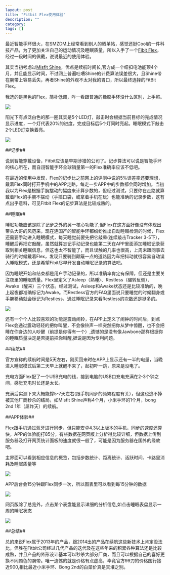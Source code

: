 ```yaml
---
layout: post
title: "Fitbit Flex使用体验"
description: ""
category: 
tags: []
---
```


最近智能手环很火，在SMZDM上经常看到别人的晒单帖，感觉还挺Cool的一件科技产品，为了更加关注自己的运动情况及睡眠质量，所以入手了一个<a href=https://www.fitbit.com/flex>Fibit Flex</a>，经过一段时间的佩戴，说说最近的使用体验。

其实当初考虑过<a href=http://www.misfit.com/shine>Misfit Shine</a>，优点是续航时间长,官方成一个纽扣电池能顶4个月，并且能显示时间，不过网上普遍吐嘈Shine的计费算法误差很大，且Shine带在腕带上容易丢失，再者Shine的外观不太对我的胃口，所以最终选择的FitBit Flex。

我选的是黑色的Flex，简朴低调，咋一看跟普通的橡胶手环没什么区别，上手照。

<img src="http://pic.yupoo.com/songtl/DX3A7GmV/medish.jpg">

阳光下有点泛白色的那一圈其实是5个LED灯，敲击时会根据当前目标的完成情况显示进度，一个灯代表20%的进度，完成目标后5个灯同时亮起。睡眠模式下敲击2个LED灯变换着亮。

<img src="http://pic.yupoo.com/songtl/DX3AcBmX/medish.jpg">

##记步##

说到智能穿戴设备，Fitbit应该是早期涉猎的公司了。记步算法可以说是智能手环的核心所在，而自诩智能手环全球销量第一的Flex准确率应该不低吧。

在最近的使用中发现，Flex的记步比之前网上的评测中说的5%误差率还要理想，戴着Flex同时打开手机中的APP走路，每走一步APP中的步数都会同时增加。当初我以为Flex是根据手腕摆动的幅度来计算步数的，但经过测试，只要你在走路就算戴着Flex的手腕不摆动（手插口袋，或拿着手机在玩）也能准确的记录步数，这有点出乎意料，可见Fitbit Flex的记步算法是比较成熟的。

##睡眠##

睡眠功能应该是除了记步之外的另一核心功能了,但Flex在这方面好像没有体现出带头大哥的风范来，现在连国产的智能手环都纷纷推出自动睡眠检测的时候，Flex还需要手动进入睡眠模式，每天睡觉前要先把它敲晕(连续敲击Tracker 3-5下），睡醒后再把它敲醒，虽然就算忘记手动记录也能第二天在APP里面添加睡眠记录获取到相关睡眠信息，但这也太不智能了，而且误触的几率也很高，上周末跟同事去骑行的时候戴着Flex，发现只要骑到颠簸一点的道路因为车把抖动就很容易自动误入睡眠模式，还是希望Fibit尽早开发自动睡眠记录的算法吧。

因为睡眠开始和结束都是用户手动记录的，所以准确率肯定有保障，但还是主要关注夜里的睡眠质量。Flex里定义了Asleep（熟睡）、Restless（碾转反侧）、Awake（醒来）三个状态。经过测试，Asleep和Awake状态还是比较准确的，晚上起夜都准确标记为Awake。而Restless官方的FAQ里面说只要睡觉的时候翻身或手腕移动就会标记为Restless，通过睡眠记录来看Restless的次数还是挺多的。

<img src="http://pic.yupoo.com/songtl/DX3Af6ia/medish.jpg">

还有一个个人比较喜欢的功能是震动闹铃，在APP上定义了闹钟的时间后，到点Flex会通过震动轻轻的把你叫醒，不会像铃声一样突然把你从梦中惊醒，也不会把睡在你身边的人吵醒（前提是你得有一个）,遗憾的是没有像Jawbone那样根据你的睡眠质量决定是否提前把你叫醒,据说是因为专利问题。


##续航##

官方宣称的续航时间是5天左右，刚买回来时在APP上显示还有一半的电量，当晚进入睡眠模式后第二天早上就醒不来了，起初吓一跳，原来是没电了。

充电方面Flex配了一个USB充电的线，接到电脑的USB口充电充满在2-3个钟之间，感觉充电时长还是太长。

充满后实测下来大概能撑5-7天左右(跟手机同步的频繁程度有关），但这也逃不掉被其他厂商秒杀的结局，如Misfit Shine声称4个月，小米手环的1个月，bong 2nd 1年（屌炸天）的续航。


##APP体验##

Flex跟手机通过蓝牙进行同步，但只能安卓4.3以上版本的手机，同步的速度还算快，APP的体验能打85分，有些数据在网页版上分析得比较详细，但数据上传到服务器及打开网页统计面板的速度就很一般了，可能是因为服务器在国外的缘故吧。

主界面可以看到相应信息的概览，包括步数统计、距离统计、活跃时间、卡路里消耗及睡眠质量等

<img src="http://pic.yupoo.com/songtl/DX3Adtzj/medish.jpg">

APP后台会15分钟跟Flex同步一次，所以图表里可以看到每15分钟的数据

<img src="http://pic.yupoo.com/songtl/DX3AeK5t/medish.jpg">

网页版除了总览外，点击某个表盘能显示详细的分析信息,如点击睡眠表盘显示一周的睡眠状态

<img src="http://pic.yupoo.com/songtl/DX3IZH0N/medish.jpg">

##总结##

总的来说Flex属于2013年的产品，跟2014出的产品在续航这些新技术上肯定没法比，但胜在Fitbit公司经过几代产品的迭代及在这些年来的积累各种算法还是比较成熟，并且产品的外形设计基本可以秒杀大部分厂商，而且可以根据自己的喜好更换不同颜色的腕带。唯一遗憾的就是价格有点虚高，毕竟官方99刀的价格国行接近900,相比最近小米手环、Bong 2nd的白菜价真是天壤之别。
